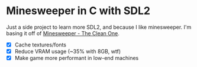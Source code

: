 # Minesweeper in C with SDL2

Just a side project to learn more SDL2, and because I like minesweeper.
I'm basing it off of [Minesweeper - The Clean One](https://play.google.com/store/apps/details?id=ee.dustland.android.minesweeper).

- [x] Cache textures/fonts
- [x] Reduce VRAM usage (~35% with 8GB, wtf)
- [x] Make game more performant in low-end machines
